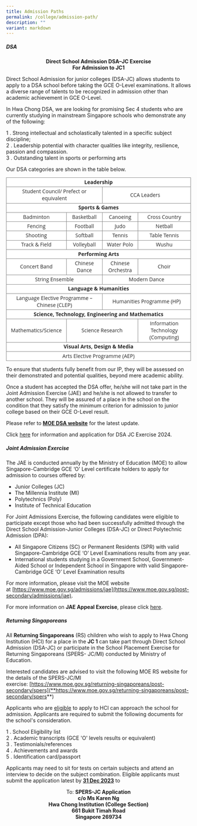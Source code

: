 ```yaml
---
title: Admission Paths
permalink: /college/admission-path/
description: ""
variant: markdown
---
```

##### DSA

<center><b>Direct School Admission DSA–JC Exercise<br>For Admission to JC1</b></center>

Direct School Admission for junior colleges (DSA-JC) allows students to apply to a DSA school before taking the GCE O-Level examinations. It allows a diverse range of talents to be recognized in admission other than academic achievement in GCE O-Level.

In Hwa Chong DSA, we are looking for promising Sec 4 students who are currently studying in mainstream Singapore schools who demonstrate any of the following:

1 \.  Strong intellectual and scholastically talented in a specific subject discipline;<br>
2 \.  Leadership potential with character qualities like integrity, resilience, passion and compassion.<br>
3 \.  Outstanding talent in sports or performing arts

Our DSA categories are shown in the table below.

<table style="box-sizing: border-box; border-collapse: collapse; overflow: auto !important; color: rgba(0, 0, 0, 0.85); font-family: &quot;Open Sans&quot;, sans-serif; font-size: 14px; font-style: normal; font-variant-ligatures: normal; font-variant-caps: normal; font-weight: 400; letter-spacing: normal; orphans: 2; text-align: start; text-transform: none; white-space: normal; widows: 2; word-spacing: 0px; -webkit-text-stroke-width: 0px; text-decoration-thickness: initial; text-decoration-style: initial; text-decoration-color: initial; background-color: rgb(255, 255, 255);"><tbody style="box-sizing: border-box;"><tr style="box-sizing: border-box;"><td style="box-sizing: border-box; border-width: 1px; border-style: solid; border-color: grey; text-align: center;" colspan="4"><strong style="box-sizing: border-box; font-weight: bolder;">Leadership</strong></td></tr><tr style="box-sizing: border-box;"><td style="box-sizing: border-box; border-width: 1px; border-style: solid; border-color: grey; text-align: center;" rowspan="1" colspan="2">Student Council/ Prefect or equivalent</td><td style="box-sizing: border-box; border-width: 1px; border-style: solid; border-color: grey; text-align: center;" rowspan="1" colspan="2">&nbsp; &nbsp; &nbsp; &nbsp; &nbsp; &nbsp; &nbsp; &nbsp; &nbsp;CCA Leaders&nbsp; &nbsp; &nbsp; &nbsp; &nbsp; &nbsp; &nbsp; &nbsp; &nbsp; &nbsp;</td></tr><tr style="box-sizing: border-box;"><td style="box-sizing: border-box; border-width: 1px; border-style: solid; border-color: grey; text-align: center;" colspan="4"><strong style="box-sizing: border-box; font-weight: bolder;">Sports &amp; Games</strong></td></tr><tr style="box-sizing: border-box;"><td style="box-sizing: border-box; border-width: 1px; border-style: solid; border-color: grey; text-align: center;">Badminton</td><td style="box-sizing: border-box; border-width: 1px; border-style: solid; border-color: grey; text-align: center;">Basketball</td><td style="box-sizing: border-box; border-width: 1px; border-style: solid; border-color: grey; text-align: center;">Canoeing</td><td style="box-sizing: border-box; border-width: 1px; border-style: solid; border-color: grey; text-align: center;">Cross Country</td></tr><tr style="box-sizing: border-box;"><td style="box-sizing: border-box; border-width: 1px; border-style: solid; border-color: grey; text-align: center;">Fencing</td><td style="box-sizing: border-box; border-width: 1px; border-style: solid; border-color: grey; text-align: center;">Football</td><td style="box-sizing: border-box; border-width: 1px; border-style: solid; border-color: grey; text-align: center;">Judo</td><td style="box-sizing: border-box; border-width: 1px; border-style: solid; border-color: grey; text-align: center;">Netball</td></tr><tr style="box-sizing: border-box;"><td style="box-sizing: border-box; border-width: 1px; border-style: solid; border-color: grey; text-align: center;">Shooting</td><td style="box-sizing: border-box; border-width: 1px; border-style: solid; border-color: grey; text-align: center;">Softball</td><td style="box-sizing: border-box; border-width: 1px; border-style: solid; border-color: grey; text-align: center;">Tennis</td><td style="box-sizing: border-box; border-width: 1px; border-style: solid; border-color: grey; text-align: center;">Table Tennis</td></tr><tr style="box-sizing: border-box;"><td style="box-sizing: border-box; border-width: 1px; border-style: solid; border-color: grey; text-align: center;">Track &amp; Field</td><td style="box-sizing: border-box; border-width: 1px; border-style: solid; border-color: grey; text-align: center;">Volleyball</td><td style="box-sizing: border-box; border-width: 1px; border-style: solid; border-color: grey; text-align: center;">Water Polo</td><td style="box-sizing: border-box; border-width: 1px; border-style: solid; border-color: grey; text-align: center;">Wushu</td></tr><tr style="box-sizing: border-box;"><td style="box-sizing: border-box; border-width: 1px; border-style: solid; border-color: grey; text-align: center;" colspan="4"><strong style="box-sizing: border-box; font-weight: bolder;">Performing Arts</strong></td></tr><tr style="box-sizing: border-box;"><td style="box-sizing: border-box; border-width: 1px; border-style: solid; border-color: grey; text-align: center;">Concert Band</td><td style="box-sizing: border-box; border-width: 1px; border-style: solid; border-color: grey; text-align: center;">Chinese Dance</td><td style="box-sizing: border-box; border-width: 1px; border-style: solid; border-color: grey; text-align: center;">Chinese Orchestra</td><td style="box-sizing: border-box; border-width: 1px; border-style: solid; border-color: grey; text-align: center;">Choir</td></tr><tr style="box-sizing: border-box;"><td style="box-sizing: border-box; border-width: 1px; border-style: solid; border-color: grey; text-align: center;" rowspan="1" colspan="2">String Ensemble</td><td style="box-sizing: border-box; border-width: 1px; border-style: solid; border-color: grey; text-align: center;" rowspan="1" colspan="2">Modern Dance</td></tr><tr style="box-sizing: border-box;"><td style="box-sizing: border-box; border-width: 1px; border-style: solid; border-color: grey; text-align: center;" colspan="4"><strong style="box-sizing: border-box; font-weight: bolder;">Language &amp; Humanities</strong></td></tr><tr style="box-sizing: border-box;"><td style="box-sizing: border-box; border-width: 1px; border-style: solid; border-color: grey; text-align: center;" rowspan="1" colspan="2">Language Elective Programme – Chinese (CLEP)</td><td style="box-sizing: border-box; border-width: 1px; border-style: solid; border-color: grey; text-align: center;" rowspan="1" colspan="2">Humanities  Programme (HP)</td></tr><tr style="box-sizing: border-box;"><td style="box-sizing: border-box; border-width: 1px; border-style: solid; border-color: grey; text-align: center;" colspan="4"><strong style="box-sizing: border-box; font-weight: bolder;">Science, Technology, Engineering and Mathematics</strong></td></tr><tr style="box-sizing: border-box;"><td style="box-sizing: border-box; border-width: 1px; border-style: solid; border-color: grey; text-align: center;">Mathematics/Science</td><td style="box-sizing: border-box; border-width: 1px; border-style: solid; border-color: grey; text-align: center;" rowspan="1" colspan="2">Science Research</td><td style="box-sizing: border-box; border-width: 1px; border-style: solid; border-color: grey; text-align: center;">Information Technology (Computing)</td></tr><tr style="box-sizing: border-box;"><td style="box-sizing: border-box; border-width: 1px; border-style: solid; border-color: grey; text-align: center;" colspan="4"><strong style="box-sizing: border-box; font-weight: bolder;">Visual Arts, Design &amp; Media</strong></td></tr><tr style="box-sizing: border-box;"><td style="box-sizing: border-box; border-width: 1px; border-style: solid; border-color: grey; text-align: center;" colspan="4">Arts Elective Programme (AEP)</td></tr></tbody></table>

To ensure that students fully benefit from our IP, they will be assessed on their demonstrated and potential qualities, beyond mere academic ability.

Once a student has accepted the DSA offer, he/she will not take part in the Joint Admission Exercise (JAE) and he/she is not allowed to transfer to another school. They will be assured of a place in the school on the condition that they satisfy the minimum criterion for admission to junior college based on their GCE O-Level result.

Please refer to&nbsp;**[MOE DSA website](https://www.moe.gov.sg/post-secondary/admissions/dsa)**&nbsp;for the latest update.

Click [here](/files/Direct_School_Admission_info_attachment_2024_updated_7_May.pdf) for information and application for DSA JC Exercise 2024.

##### Joint Admission Exercise

The JAE is conducted annually by the Ministry of Education (MOE) to allow Singapore-Cambridge GCE ‘O’ Level certificate holders to apply for admission to courses offered by:

*   Junior Colleges (JC)
*   The Millennia Institute (MI)
*   Polytechnics (Poly)
*   Institute of Technical Education

For Joint Admissions Exercise, the following candidates were eligible to participate except those who had been successfully admitted through the Direct School Admission-Junior Colleges (DSA-JC) or Direct Polytechnic Admission (DPA):

*   All Singapore Citizens (SC) or Permanent Residents (SPR) with valid Singapore-Cambridge GCE ‘O’ Level Examinations results from any year.
*   International students studying in a Government School, Government-Aided School or Independent School in Singapore with valid Singapore-Cambridge GCE ‘O’ Level Examination results

For more information, please visit the MOE website at&nbsp;[https://www.moe.gov.sg/admissions/jae](https://www.moe.gov.sg/post-secondary/admissions/jae).

For more information on&nbsp;**JAE Appeal Exercise**, please click&nbsp;[here](https://www.hci.edu.sg/news/hci-college-jae-appeal-exercise-2023).

##### Returning Singaporeans

All&nbsp;**Returning Singaporeans**&nbsp;(RS) children who wish to apply to Hwa Chong Institution (HCI) for a place in the&nbsp;**JC 1**&nbsp;can take part through Direct School Admission (DSA-JC) or participate in the School Placement Exercise for Returning Singaporeans (SPERS- JC/MI) conducted by Ministry of Education.

Interested candidates are advised to visit the following MOE RS website for the details of the SPERS-JC/MI exercise:&nbsp;[https://www.moe.gov.sg/returning-singaporeans/post-secondary/spers](**https://www.moe.gov.sg/returning-singaporeans/post-secondary/spers**)
 
Applicants who are&nbsp;<u>eligible</u>&nbsp;to apply to HCI can approach the school for admission. Applicants are required to submit the following documents for the school's consideration.

1 \.  School Eligibility list<br>
2 \.  Academic transcripts (GCE 'O' levels results or equivalent)<br>
3 \.  Testimonials/references<br>
4 \.  Achievements and awards<br>
5 \.  Identification card/passport

Applicants may need to sit for tests on certain subjects and attend an interview to decide on the subject combination. Eligible applicants must submit the application latest by&nbsp;<b><u>31 Dec 2023</u></b>&nbsp;to

<center>To:&nbsp;<b>SPERS-JC Application<br>c/o Ms Karen Ng<br>Hwa Chong Institution (College Section)<br>661 Bukit Timah Road  <br>Singapore 269734</b></center>